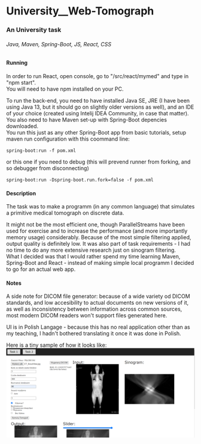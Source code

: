 # University__Web-Tomograph
### An University task
###### Java, Maven, Spring-Boot, JS, React, CSS
#### Running
In order to run React, open console, go to "/src/react/mymed" and type in "npm start".  
You will need to have npm installed on your PC.

To run the back-end, you need to have installed Java SE, JRE (I have been using Java 13, but it should go on slightly older versions as well),
and an IDE of your choice (created using Intelij IDEA Community, in case that matter).  
You also need to have Maven set-up with Spring-Boot depencies downloaded.  
You run this just as any other Spring-Boot app from basic tutorials, setup maven run configuration with this coommand line:  
```
spring-boot:run -f pom.xml
```
or this one if you need to debug (this will prevend runner from forking, and so debugger from disconnecting)  
```
spring-boot:run -Dspring-boot.run.fork=false -f pom.xml
```
#### Description
The task was to make a programm (in any common language) that simulates a primitive medical tomograph on discrete data.

It might not be the most efficient one, though ParallelStreams have been used for exercise and to increase the performance (and more importantly memory usage) considerably.
Because of the most simple filtering applied, output quality is definitely low. It was also part of task requirements - I had no time to do any more extensive research just on sinogram filtering.  
What I decided was that I would rather spend my time learning Maven, Spring-Boot and React - instead of making simple local programm I decided to go for an actual web app.
#### Notes
A side note for DICOM file generator: because of a wide variety od DICOM standards, and low accesibility to actual documents on new versions of it, as well as inconsistency between information across common sources, most modern DICOM readers won't support files generated here.

UI is in Polish Langage - because this has no real application other than as my teaching, I hadn't bothered translating it once it was done in Polish.

Here is a tiny sample of how it looks like:
![Sample Screenshot](https://github.com/MikiWiX/University__Web-Tomograph/blob/main/Sample.png)
